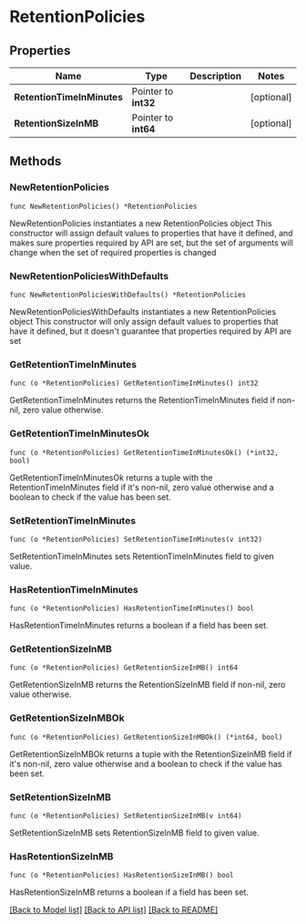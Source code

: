 # RetentionPolicies

## Properties

Name | Type | Description | Notes
------------ | ------------- | ------------- | -------------
**RetentionTimeInMinutes** | Pointer to **int32** |  | [optional] 
**RetentionSizeInMB** | Pointer to **int64** |  | [optional] 

## Methods

### NewRetentionPolicies

`func NewRetentionPolicies() *RetentionPolicies`

NewRetentionPolicies instantiates a new RetentionPolicies object
This constructor will assign default values to properties that have it defined,
and makes sure properties required by API are set, but the set of arguments
will change when the set of required properties is changed

### NewRetentionPoliciesWithDefaults

`func NewRetentionPoliciesWithDefaults() *RetentionPolicies`

NewRetentionPoliciesWithDefaults instantiates a new RetentionPolicies object
This constructor will only assign default values to properties that have it defined,
but it doesn't guarantee that properties required by API are set

### GetRetentionTimeInMinutes

`func (o *RetentionPolicies) GetRetentionTimeInMinutes() int32`

GetRetentionTimeInMinutes returns the RetentionTimeInMinutes field if non-nil, zero value otherwise.

### GetRetentionTimeInMinutesOk

`func (o *RetentionPolicies) GetRetentionTimeInMinutesOk() (*int32, bool)`

GetRetentionTimeInMinutesOk returns a tuple with the RetentionTimeInMinutes field if it's non-nil, zero value otherwise
and a boolean to check if the value has been set.

### SetRetentionTimeInMinutes

`func (o *RetentionPolicies) SetRetentionTimeInMinutes(v int32)`

SetRetentionTimeInMinutes sets RetentionTimeInMinutes field to given value.

### HasRetentionTimeInMinutes

`func (o *RetentionPolicies) HasRetentionTimeInMinutes() bool`

HasRetentionTimeInMinutes returns a boolean if a field has been set.

### GetRetentionSizeInMB

`func (o *RetentionPolicies) GetRetentionSizeInMB() int64`

GetRetentionSizeInMB returns the RetentionSizeInMB field if non-nil, zero value otherwise.

### GetRetentionSizeInMBOk

`func (o *RetentionPolicies) GetRetentionSizeInMBOk() (*int64, bool)`

GetRetentionSizeInMBOk returns a tuple with the RetentionSizeInMB field if it's non-nil, zero value otherwise
and a boolean to check if the value has been set.

### SetRetentionSizeInMB

`func (o *RetentionPolicies) SetRetentionSizeInMB(v int64)`

SetRetentionSizeInMB sets RetentionSizeInMB field to given value.

### HasRetentionSizeInMB

`func (o *RetentionPolicies) HasRetentionSizeInMB() bool`

HasRetentionSizeInMB returns a boolean if a field has been set.


[[Back to Model list]](../README.md#documentation-for-models) [[Back to API list]](../README.md#documentation-for-api-endpoints) [[Back to README]](../README.md)


